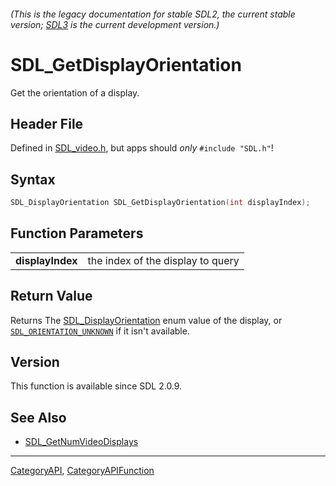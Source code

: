 ###### (This is the legacy documentation for stable SDL2, the current stable version; [SDL3](https://wiki.libsdl.org/SDL3/) is the current development version.)
# SDL_GetDisplayOrientation

Get the orientation of a display.

## Header File

Defined in [SDL_video.h](https://github.com/libsdl-org/SDL/blob/SDL2/include/SDL_video.h), but apps should _only_ `#include "SDL.h"`!

## Syntax

```c
SDL_DisplayOrientation SDL_GetDisplayOrientation(int displayIndex);

```

## Function Parameters

|                      |                                   |
| -------------------- | --------------------------------- |
| **displayIndex**     | the index of the display to query |

## Return Value

Returns The [SDL_DisplayOrientation](SDL_DisplayOrientation) enum value of
the display, or [`SDL_ORIENTATION_UNKNOWN`](SDL_ORIENTATION_UNKNOWN) if it
isn't available.

## Version

This function is available since SDL 2.0.9.

## See Also

* [SDL_GetNumVideoDisplays](SDL_GetNumVideoDisplays)

----
[CategoryAPI](CategoryAPI), [CategoryAPIFunction](CategoryAPIFunction)

